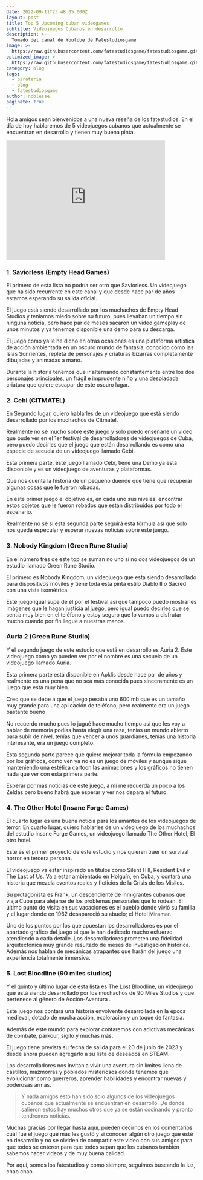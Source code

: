 ```yaml
---
date: 2022-09-11T23:48:05.000Z
layout: post
title: Top 5 Upcoming cuban videogames
subtitle: Videojuegos Cubanos en desarrollo
description: >-
  Tomado del canal de Youtube de Fatestudiosgame 
image: >-
  https://raw.githubusercontent.com/fatestudiosgame/fatestudiosgame.github.io/master/src/img/images-post/top-5-upcoming-cuban-videogames.jpg
optimized_image: >-
  https://raw.githubusercontent.com/fatestudiosgame/fatestudiosgame.github.io/master/src/img/images-post/top-5-upcoming-cuban-videogames.jpg
category: blog
tags:
  - pirateria
  - blog
  - fatestudiosgame
author: noblesse
paginate: true
---
```

Hola amigos sean bienvenidos a una nueva reseña de los fatestudios. En el día de hoy hablaremos de 5 videojuegos cubanos que actualmente se encuentran en desarrollo y tienen muy buena pinta.

<iframe width="420" height="315" src="https://www.youtube.com/watch?v=v1eDNIOZgTE" frameborder="0" allowfullscreen></iframe>

### 1. Saviorless (Empty Head Games)

El primero de esta lista no podría ser otro que Saviorless. Un videojuego que ha sido recurrente en este canal y que desde hace par de años estamos esperando su salida oficial.

El juego está siendo desarrollado por los muchachos de Empty Head Studios y teníamos miedo sobre su futuro, pues llevaban un tiempo sin ninguna noticia, pero hace par de meses sacaron un video gameplay de unos minutos y ya tenemos disponible una demo para su descarga.

El juego como ya le he dicho en otras ocasiones es una plataforma artística de acción ambientada en un oscuro mundo de fantasía, conocido como las Islas Sonrientes, repleta de personajes y criaturas bizarras completamente dibujadas y animadas a mano.

Durante la historia tenemos que ir alternando constantemente entre los dos personajes principales, un frágil e imprudente niño y una despiadada criatura que quiere escapar de este oscuro lugar.

### 2. Cebi (CITMATEL)

 En Segundo lugar, quiero hablarles de un videojuego que está siendo desarrollado por los muchachos de Citmatel.

Realmente no sé mucho sobre este juego y solo puedo enseñarle un video que pude ver en el 1er festival de desarrolladores de videojuegos de Cuba, pero puedo decirles que el juego que están desarrollando es como una especie de secuela de un videojuego llamado Cebi.

Esta primera parte, este juego llamado Cebi, tiene una Demo ya está disponible y es un videojuego de aventuras y plataformas.

Que nos cuenta la historia de un pequeño duende que tiene que recuperar algunas cosas que le fueron robadas.

En este primer juego el objetivo es, en cada uno sus niveles, encontrar estos objetos que le fueron robados que están distribuidos por todo el escenario.

Realmente no sé si esta segunda parte seguirá esta fórmula así que solo nos queda especular y esperar nuevas noticias sobre este juego.

### 3. Nobody Kingdom (Green Rune Studio)

En el número tres de este top se suman no uno si no dos videojuegos de un estudio llamado Green Rune Studio.

El primero es Nobody Kingdom, un videojuego que está siendo desarrollado para dispositivos móviles y tiene toda esta pinta estilo Diablo II o Sacred con una vista isométrica.

Este juego igual supe de él por el festival así que tampoco puedo mostrarles imágenes que le hagan justicia al juego, pero igual puedo decirles que se sentía muy bien en el teléfono y estoy seguro que lo vamos a disfrutar mucho cuando por fin llegue a nuestras manos.

### Auria 2 (Green Rune Studio)

Y el segundo juego de este estudio que está en desarrollo es Auria 2. Este videojuego como ya pueden ver por el nombre es una secuela de un videojuego llamado Auria.

Esta primera parte está disponible en Apklis desde hace par de años y realmente es una pena que no sea más conocida pues sinceramente es un juego que está muy bien.

Creo que se debe a que el juego pesaba uno 600 mb que es un tamaño muy grande para una aplicación de teléfono, pero realmente era un juego bastante bueno

No recuerdo mucho pues lo jugué hace mucho tiempo así que les voy a hablar de memoria podías hasta elegir una raza, tenías un mundo abierto para subir de nivel, tenías que vencer a unos guardianes, tenías una historia interesante, era un juego completo.

Esta segunda parte parece que quiere mejorar toda la fórmula empezando por los gráficos, cómo ven ya no es un juego de móviles y aunque sigue manteniendo una estética cartoon las animaciones y los gráficos no tienen nada que ver con esta primera parte.

Esperar por más noticias de este juego, a mí me recuerda un poco a los Zeldas pero bueno habrá que esperar y ver nos depara el futuro.


### 4. The Other Hotel (Insane Forge Games)

El cuarto lugar es una buena noticia para los amantes de los videojuegos de terror. En cuarto lugar, quiero hablarles de un videojuego de los muchachos del estudio Insane Forge Games, un videojuego llamado The Other Hotel, El otro hotel.

 Este es el primer proyecto de este estudio y nos quieren traer un survival horror en tercera persona.

El videojuego va estar inspirado en títulos como Silent Hill, Resident Evil y The Last of Us. Va a estar ambientado en Holguín, en Cuba, y contará una historia que mezcla eventos reales y ficticios de la Crisis de los Misiles.

Su protagonista es Frank, un descendiente de inmigrantes cubanos que viaja Cuba para alejarse de los problemas personales que lo rodean. El último punto de visita en sus vacaciones es el pueblo donde vivió su familia y el lugar donde en 1962 desapareció su abuelo; el Hotel Miramar.

Uno de los puntos por los que apuestan los desarrolladores es por el apartado gráfico del juego al que le han dedicado mucho esfuerzo atendiendo a cada detalle. Los desarrolladores prometen una fidelidad arquitectónica muy grande resultado de meses de investigación histórica. Además nos hablan de mecánicas atrapantes que harán del juego una experiencia totalmente inmersiva.

### 5. Lost Bloodline (90 miles studios) 

 Y el quinto y último lugar de esta lista es The Lost Bloodline, un videojuego que está siendo desarrollado por los muchachos de 90 Miles Studios y que pertenece al género de Acción-Aventura .

 Este juego nos contará una historia envolvente desarrollada en la época medieval, dotado de mucha acción, exploración y un toque de fantasía.

 Además de este mundo para explorar contaremos con adictivas mecánicas de combate, parkour, sigilo y muchas más.

 El juego tiene prevista su fecha de salida para el 20 de junio de 2023 y desde ahora pueden agregarlo a su lista de deseados en STEAM.

Los desarrolladores nos invitan a vivir una aventura sin límites llena de castillos, mazmorras y poblados misteriosos donde tenemos que evolucionar como guerreros, aprender habilidades y encontrar nuevas y poderosas armas.


>Y nada amigos esto han sido solo algunos de los videojuegos cubanos que actualmente se encuentran en desarrollo. De donde salieron estos hay muchos otros que ya se están cocinando y pronto tendremos noticias.

Muchas gracias por llegar hasta aquí, pueden decirnos en los comentarios cuál fue el juego que más les gustó y si conocen algún otro juego que esté en desarrollo y no se olviden de compartir este video con sus amigos para que todos se enteren para que todos sepan que los cubanos también sabemos hacer videos y de muy buena calidad.

 Por aquí, somos los fatestudios y como siempre, seguimos buscando la luz, chao chao.